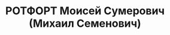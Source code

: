 ---
title: РОТФОРТ Моисей Сумерович (Михаил Семенович)
description: '(р.1912) инженер-электрик

  1912. — Родился в Харькове (?).

  1927. — Пропаганда идей коллективизации в отряде части особого назначения (ЧОН)
  на Правобережной Украине.

  1933–1935. — Окончание электротехникума. Учеба в Харьковском политехническом институте.
  Работа в Харьковском горкоме комсомола.

  1936. — Работа инженером-электриком на заводе им. Т.Г. Шевченко в Харькове.

  1937, весна. — Принят кандидатом в ВКП(б).

  1937, 17 августа. — Арест. Харьковская тюрьма на Холодной горе. Бывшие «товарищи»
  по комсомолу в качестве следователей. Пытки.

  1937, 7 декабря. — Приговор Военной коллегии Верховного суда СССР: 10 лет лишения
  свободы и 5 лет поражения в правах (статья 58).

  1937, конец – 1938. — Соль-Илецкая тюрьма (Оренбургская область).

  1939. — Этап во Владивосток. Морской этап от бухты Ванино до бухты Нагаево.

  1939–1947. — Работа на золотых приисках. Лагерь «Линковый». Отдельный лагерный пункт
  (ОЛП) № 4. Инвалидный городок «Промкомбинат» недалеко от Магадана. Монтаж ЦНИИЛ
  в Магадане. ОЛП-72 (72-й километр от Магадана). Участие в строительстве электростанции
  и линий электропередачи (ЛЭП). Начальница Магаданлага А.Р. Гридасова.

  1947, 17 августа – 1949. — Освобождение. Жизнь в посёлке Покотиловка недалеко от
  Харькова.

  1949, февраль. — Повторный арест. Бессудная и бессрочная ссылка в Красноярский край
  (посёлок Ермаково под Игаркой).

  1954. — Отмена ссылки. Поездка в Братск для устройства на работу.

  С 1955. — Работа в Братскгэсстрое.

  1957. — Реабилитация. Отмена приговора от 7 декабря 1937 г. и постановления о ссылке
  «ввиду отсутствия состава преступления».

  1962. — Вступление в КПСС'
---